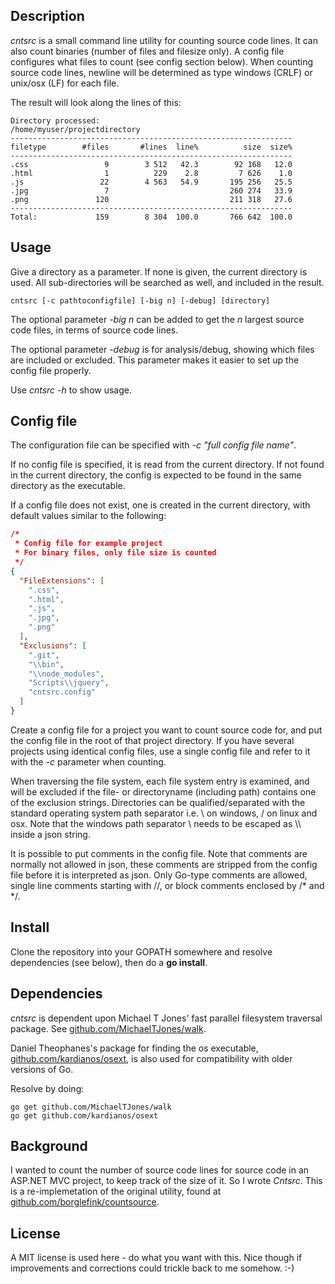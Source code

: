 ## Description

*cntsrc* is a small command line utility for counting source code lines. 
It can also count binaries (number of files and filesize only).
A config file configures what files to count (see config section below).
When counting source code lines, newline will be determined as type windows (CRLF) or unix/osx (LF) for each file.

The result will look along the lines of this:
```
Directory processed:
/home/myuser/projectdirectory
---------------------------------------------------------------
filetype        #files       #lines  line%          size  size%
---------------------------------------------------------------
.css                 9        3 512   42.3        92 168   12.0
.html                1          229    2.8         7 626    1.0
.js                 22        4 563   54.9       195 256   25.5
.jpg                 7                           260 274   33.9
.png               120                           211 318   27.6
---------------------------------------------------------------
Total:             159        8 304  100.0       766 642  100.0
```

## Usage

Give a directory as a parameter. If none is given, the current directory is used.
All sub-directories will be searched as well, and included in the result.

```
cntsrc [-c pathtoconfigfile] [-big n] [-debug] [directory] 
```

The optional parameter *-big n* can be added to get the *n* largest source code files, in terms of source code lines.

The optional parameter *-debug* is for analysis/debug, showing which files are included or excluded. This parameter makes it easier to set up the config file properly.

Use *cntsrc -h* to show usage.

## Config file

The configuration file can be specified with *-c "full config file name"*. 

If no config file is specified, it is read from the current directory. 
If not found in the current directory, the config is expected to be found in the same directory as the executable. 

If a config file does not exist, one is created in the current directory,
with default values similar to the following:

```JSON
/*
 * Config file for example project
 * For binary files, only file size is counted
 */
{
  "FileExtensions": [
    ".css",
    ".html",
    ".js",
    ".jpg",
    ".png"
  ],
  "Exclusions": [
    ".git",
    "\\bin",
    "\\node_modules",
    "Scripts\\jquery",
    "cntsrc.config"
  ]
}
```

Create a config file for a project you want to count source code for, and put the config file in the root of that project directory.
If you have several projects using identical config files, 
use a single config file and refer to it with the *-c* parameter when counting.

When traversing the file system, each file system entry is examined, 
and will be excluded if the file- or directoryname (including path) contains one of the exclusion strings.
Directories can be qualified/separated with the standard operating system path separator i.e. \ on windows, / on linux and osx. 
Note that the windows path separator \ needs to be escaped  as \\\\ inside a json string.

It is possible to put comments in the config file. 
Note that comments are normally not allowed in json, these comments are stripped from the config file before it is interpreted as json.
Only Go-type comments are allowed, single line comments starting with //, or block comments enclosed by /\* and \*/.

## Install

Clone the repository into your GOPATH somewhere and resolve dependencies (see below),
then do a **go install**.

## Dependencies

_cntsrc_ is dependent upon Michael T Jones' fast parallel filesystem traversal package. 
See [github.com/MichaelTJones/walk](https://github.com/MichaelTJones/walk). 

Daniel Theophanes's package for finding the os executable, 
[github.com/kardianos/osext](https://github.com/kardianos/osext), 
is also used for compatibility with older versions of Go. 

Resolve by doing:
```
go get github.com/MichaelTJones/walk
go get github.com/kardianos/osext
```

## Background

I wanted to count the number of source code lines for source code in an ASP.NET MVC project, to keep track of the size of it.
So I wrote _Cntsrc_. 
This is a re-implemetation of the original utility, found at
[github.com/borglefink/countsource](https://github.com/borglefink/countsource).

## License

A MIT license is used here - do what you want with this. 
Nice though if improvements and corrections could trickle back to me somehow. :-)
